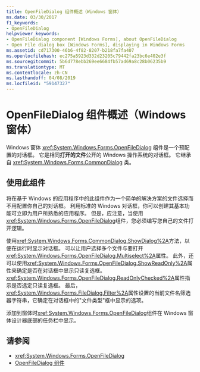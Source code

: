 ```yaml
---
title: OpenFileDialog 组件概述（Windows 窗体）
ms.date: 03/30/2017
f1_keywords:
- OpenFileDialog
helpviewer_keywords:
- OpenFileDialog component [Windows Forms], about OpenFileDialog
- Open File dialog box [Windows Forms], displaying in Windows Forms
ms.assetid: cd717300-46b6-4f82-8207-b218fa7fa407
ms.openlocfilehash: ec275a5923d332d23205c79442fa23bc6e402e3f
ms.sourcegitcommit: 5b6d778ebb269ee6684fb57ad69a8c28b06235b9
ms.translationtype: MT
ms.contentlocale: zh-CN
ms.lasthandoff: 04/08/2019
ms.locfileid: "59147327"
---
```

# <a name="openfiledialog-component-overview-windows-forms"></a>OpenFileDialog 组件概述（Windows 窗体）
Windows 窗体 <xref:System.Windows.Forms.OpenFileDialog> 组件是一个预配置的对话框。 它是相同**打开的文件**公开的 Windows 操作系统的对话框。 它继承自 <xref:System.Windows.Forms.CommonDialog> 类。  
  
## <a name="using-this-component"></a>使用此组件  
 将在基于 Windows 的应用程序中的此组件作为一个简单的解决方案的文件选择而不用配置你自己的对话框。 利用标准的 Windows 对话框，你可以创建其基本功能可立即为用户所熟悉的应用程序。 但是，应注意，当使用<xref:System.Windows.Forms.OpenFileDialog>组件，您必须编写您自己的文件打开逻辑。  
  
 使用<xref:System.Windows.Forms.CommonDialog.ShowDialog%2A>方法，以便在运行时显示对话框。 可以让用户选择多个文件与要打开<xref:System.Windows.Forms.OpenFileDialog.Multiselect%2A>属性。 此外，还可以使用<xref:System.Windows.Forms.OpenFileDialog.ShowReadOnly%2A>属性来确定是否在对话框中显示只读复选框。 <xref:System.Windows.Forms.OpenFileDialog.ReadOnlyChecked%2A>属性指示是否选定只读复选框。 最后，<xref:System.Windows.Forms.FileDialog.Filter%2A>属性设置的当前文件名筛选器字符串，它确定在对话框中的"文件类型"框中显示的选项。  
  
 添加到窗体时<xref:System.Windows.Forms.OpenFileDialog>组件在 Windows 窗体设计器底部的任务栏中显示。  
  
## <a name="see-also"></a>请参阅

- <xref:System.Windows.Forms.OpenFileDialog>
- [OpenFileDialog 组件](openfiledialog-component-windows-forms.md)
